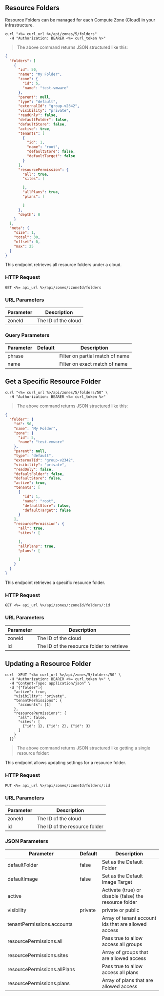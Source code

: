 ## Resource Folders

Resource Folders can be managed for each Compute Zone (Cloud) in your infrastructure.

<!--## Get All Resource Folders for Cloud-->

```shell
curl "<%= curl_url %>/api/zones/5/folders"
  -H "Authorization: BEARER <%= curl_token %>"
```

> The above command returns JSON structured like this:

```json
{
  "folders": [
    {
      "id": 50,
      "name": "My Folder",
      "zone": {
        "id": 5,
        "name": "test-vmware"
      },
      "parent": null,
      "type": "default",
      "externalId": "group-v2342",
      "visibility": "private",
      "readOnly": false,
      "defaultFolder": false,
      "defaultStore": false,
      "active": true,
      "tenants": [
        {
          "id": 1,
          "name": "root",
          "defaultStore": false,
          "defaultTarget": false
        }
      ],
      "resourcePermission": {
        "all": true,
        "sites": [

        ],
        "allPlans": true,
        "plans": [

        ]
      },
      "depth": 0
    }
  ],
  "meta": {
    "size": 1,
    "total": 30,
    "offset": 0,
    "max": 25
  }
}
```

This endpoint retrieves all resource folders under a cloud.

### HTTP Request

`GET <%= api_url %>/api/zones/:zoneId/folders`

### URL Parameters

Parameter | Description
--------- | -----------
zoneId | The ID of the cloud

### Query Parameters

Parameter | Default | Description
--------- | ------- | -----------
phrase |  | Filter on partial match of name
name |  | Filter on exact match of name

## Get a Specific Resource Folder

```shell
curl "<%= curl_url %>/api/zones/5/folders/50" \
  -H "Authorization: BEARER <%= curl_token %>"
```

> The above command returns JSON structured like this:

```json
{
  "folder": {
    "id": 50,
    "name": "My Folder",
    "zone": {
      "id": 5,
      "name": "test-vmware"
    },
    "parent": null,
    "type": "default",
    "externalId": "group-v2342",
    "visibility": "private",
    "readOnly": false,
    "defaultFolder": false,
    "defaultStore": false,
    "active": true,
    "tenants": [
      {
        "id": 1,
        "name": "root",
        "defaultStore": false,
        "defaultTarget": false
      }
    ],
    "resourcePermission": {
      "all": true,
      "sites": [

      ],
      "allPlans": true,
      "plans": [

      ]
    }
  }
}
```

This endpoint retrieves a specific resource folder.


### HTTP Request

`GET <%= api_url %>/api/zones/:zoneId/folders/:id`

### URL Parameters

Parameter | Description
--------- | -----------
zoneId | The ID of the cloud
id | The ID of the resource folder to retrieve

## Updating a Resource Folder

```shell
curl -XPUT "<%= curl_url %>/api/zones/5/folders/50" \
  -H "Authorization: BEARER <%= curl_token %>" \
  -H "Content-Type: application/json" \
  -d '{"folder":{
    "active": true,
    "visibility": "private",
    "tenantPermissions": {
      "accounts": [1]
    },
    "resourcePermissions": {
      "all": false,
      "sites": [
        {"id": 1}, {"id": 2}, {"id": 3}
      ]
    }
  }}'
```

> The above command returns JSON structured like getting a single resource folder:

This endpoint allows updating settings for a resource folder.

### HTTP Request

`PUT <%= api_url %>/api/zones/:zoneId/folders/:id`

### URL Parameters

Parameter | Description
--------- | -----------
zoneId | The ID of the cloud
id | The ID of the resource folder

### JSON Parameters

Parameter | Default | Description
--------- | ------- | -----------
defaultFolder      | false | Set as the Default Folder
defaultImage      | false | Set as the Default Image Target
active      |  | Activate (true) or disable (false) the resource folder
visibility      | private | private or public
tenantPermissions.accounts  |  | Array of tenant account ids that are allowed access
resourcePermissions.all  |  | Pass true to allow access all groups
resourcePermissions.sites  |  | Array of groups that are allowed access
resourcePermissions.allPlans  |  | Pass true to allow access all plans
resourcePermissions.plans  |  | Array of plans that are allowed access
